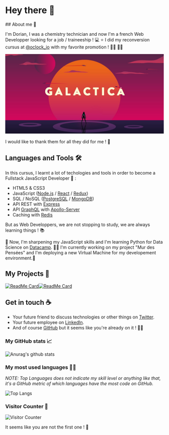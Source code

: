 <!-- markdownlint-disable MD026 -->
# Hey there :wave:

## About me :eyes:

I'm Dorian, I was a chemistry technician and now I'm a french Web Developper looking for a job / traineeship ! :computer: :star:
I did my reconversion cursus at [@oclock_io](https://twitter.com/Oclock_io) with my favorite promotion ! :man_student: :man_astronaut:

![Galactica Banner](assets/galactica.jpeg)

I would like to thank them for all they did for me ! :bow:

<!-- markdownlint-disable MD026 -->
## Languages and Tools :hammer_and_wrench:

In this cursus, I learnt a lot of techologies and tools in order to become a Fullstack JavaScript Developer :dizzy: :

- HTML5 & CSS3
- JavaScript ([Node.js](https://nodejs.org/en/) / [React](https://reactjs.org/) / [Redux](https://redux.js.org/))
- SQL / NoSQL ([PostgreSQL](https://www.postgresql.org/) / [MongoDB](https://www.mongodb.com/))
- API REST with [Express](http://expressjs.com/)
- API [GraphQL](https://graphql.org/) with [Apollo-Server](https://www.apollographql.com/docs/apollo-server/)
- Caching with [Redis](https://redis.io/)

But as Web Developpers, we are not stopping to study, we are always learning things ! :books:

:seedling: Now, I'm sharpening my JavaScript skills and I'm learning Python for Data Science on [Datacamp](https://www.datacamp.com/).
:construction_worker_man: I'm currently working on my project "Mur des Pensées" and I'm deploying a new Virtual Machine for my developement environment.:penguin:

## My Projects :book:

[![ReadMe Card](https://github-readme-stats.vercel.app/api/pin/?username=Dorianspeed&repo=Mur-des-pensees)](https://github.com/Dorianspeed/Mur-des-pensees)[![ReadMe Card](https://github-readme-stats.vercel.app/api/pin/?username=Dorianspeed&repo=Kanban-de-dodo)](https://github.com/Dorianspeed/Kanban-de-dodo)

## Get in touch :coffee:

- Your future friend to discuss technologies or other things on [Twitter](https://twitter.com/dorian_speed).
- Your future employee on [LinkedIn](https://fr.linkedin.com/in/garcia-dorian-dev).
- And of course [GitHub](https://github.com/Dorianspeed) but it seems like you're already on it ! :man_shrugging:

### My GitHub stats :chart_with_upwards_trend:

![Anurag's github stats](https://github-readme-stats.vercel.app/api?username=Dorianspeed&hide=stars,contribs&count_private=true&show_icons=true&custom_title=Stats)

### My most used languages :male_detective:

*NOTE: Top Languages does not indicate my skill level or anything like that, it's a GitHub metric of which languages have the most code on GitHub.*

![Top Langs](https://github-readme-stats.vercel.app/api/top-langs/?username=Dorianspeed&custom_title=Languages)

### Visitor Counter :pencil:

![Visitor Counter](https://profile-counter.glitch.me/dorian-garcia-dev/count.svg)

It seems like you are not the first one ! :thinking:

<!--
**Dorianspeed/Dorianspeed** is a ✨ _special_ ✨ repository because its `README.md` (this file) appears on your GitHub profile.

Here are some ideas to get you started:

- 🔭 I’m currently working on ...
- 🌱 I’m currently learning ...
- 👯 I’m looking to collaborate on ...
- 🤔 I’m looking for help with ...
- 💬 Ask me about ...
- 📫 How to reach me: ...
- 😄 Pronouns: ...
- ⚡ Fun fact: ...
-->

